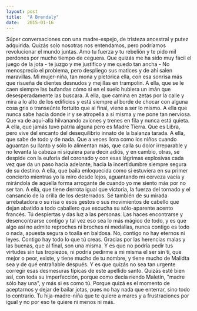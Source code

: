 ```yaml
---
layout: post
title:  "A Brendaly"
date:   2015-01-16
---
```


Súper conversaciones con una madre-espejo, de tristeza ancestral y putez adquirida. Quizás solo nosotras nos entendamos, pero podríamos revolucionar el mundo juntas. Amo tu fuerza y tu rebelión y te pido mil perdones por mucho tiempo de ceguera. Que quizás me ha sido muy fácil el juego de la jota - te juzgo y me justifico y me quedo tan ancha - No menosprecio el problema, pero despliego sus matices y de ahí salen maravillas. Mi mujer-niña, tan mona y pletórica ella, con esa sonrisa más que risueña de dientes desnudos y mejillas en trampolín. A ella, que se le caen siempre las bufandas cómo si en el suelo hubiera un imán que desesperadamente las buscara. A ella, que camina en zetas por la calle y mira a lo alto de los edificios y está siempre al borde de chocar con alguna cosa gris o transeúnte fortuito que al final, viene a ser lo mismo. A ella que nunca sabe hacia donde ir y se atropella a sí misma y me pone tan nerviosa. Que va de aquí-allá hilvanando aviones y trenes en fila y nunca está quieta. A ella, que jamás tuvo patria alguna pero es Madre Tierra. Que es Libra, pero vive del encanto del desequilibrio innato de la balanza tarada. A ella, que sabe de todo y de nada. Que a veces llora como los niños cuando aguantan su llanto y sólo lo alimentan más, que calla su dolor irreparable y no levanta la cabeza ni siquiera para decir adiós, y en cambio, otras, se despide con la euforia del coronado y con esas lágrimas explosivas cada vez que da un paso hacia adelante, hacia la incertidumbre siempre segura de su destino. A ella, que baila enloquecida como si estuviera en su primer concierto mientras yo la miro desde lejos, aguantando mi cerveza vacía y mirándola de aquella forma arrogante de cuando yo me siento más por no ser tan. A ella, que tiene derrota igual que victoria, la fuerza del tornado y el cansancio de la orilla de los desterrados. Sé también de su mirada arrebatadora o su risa o esos gestos o sus movimientos de cabello que dejan abatido a todo caballero que escucha su sólo-aparente acento francés. Tú despiertas y das luz a las personas. Las haces encontrarse y desencontrarse contigo y tal vez eso sea lo más mágico de todo, y es que algo así no admite reproches ni broches ni medallas, nunca contigo es todo o nada, apuesta segura o toalla en baldosa. No, contigo no hay eternos ni leyes. Contigo hay todo lo que tú creas. Gracias por las herencias malas y las buenas, que al final, son una misma. Y es que no podría pedir tus virtudes sin tus tropiezos, ni podría pedirme a mi misma el ser sin ti, que mejor o peor, existe, y tiene mucho de tu nombre, y tiene mucho de Malidta sea y de qué entrañable después. Y es que quizás no sea tan urgente corregir esas desmesuras típicas de este apellido santo. Quizás esté bien así, con toda su imperfección, porque como decía riendo Maletín, "madre sólo hay una", y más si es como tú. Porque quizá es el momento de aceptarnos y dejar de bailar jotas, pues no hay nada que enterrar, sino todo lo contrario.
Tu hija-madre-niña que te quiere a mares y a frustraciones por igual y no por eso te quiere ni menos ni más.